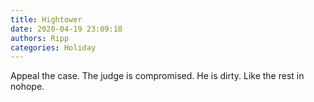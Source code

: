 ```yaml
---
title: Hightower
date: 2020-04-19 23:09:18
authors: Ripp
categories: Holiday
---
```


 Appeal the case.
The judge is compromised.
He is dirty. Like the rest in nohope.
